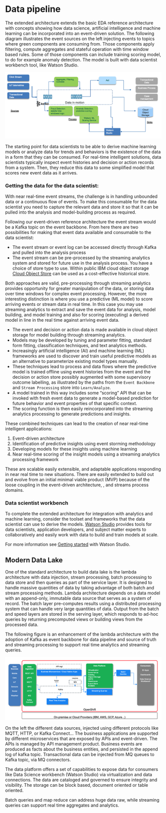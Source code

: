 # Data pipeline

The extended architecture extends the basic EDA reference architecture with concepts showing how data science, artificial intelligence and machine learning can be incorporated into an event-driven solution. The following diagram illustrates the event sources on the left injecting events to topics where green components are consuming from. Those components apply filtering, compute aggregates and stateful operation with time window based rules. Some of those components can include training scoring model, to do for example anomaly detection. The model is built with data scientist workbench tool, like Watson Studio.

 ![2](./images/hl-arch-rt-analytics.png)

The starting point for data scientists to be able to derive machine learning models or analyze data for trends and behaviors is the existence of the data in a form that they can be consumed. For real-time intelligent solutions, data scientists typically inspect event histories and decision or action records from a system. Then, they reduce this data to some simplified model that scores new event data as it arrives.

### Getting the data for the data scientist:

With near real-time event streams, the challenge is in handling unbounded data or a continuous flow of events. To make this consumable for the data scientist you need to capture the relevant data and store it so that it can be pulled into the analysis and model-building process as required.

Following our event-driven reference architecture the event stream would be a Kafka topic on the event backbone.  From here there are two possibilities for making that event data available and consumable to the data scientist:

* The event stream or event log can be accessed directly through Kafka and pulled into the analysis process
* The event stream can be pre-processed by the streaming analytics system and stored for future use in the analysis process. You have a choice of store type to use. Within public IBM cloud object storage [Cloud Object Store](https://www.ibm.com/cloud/object-storage) can be used as a cost-effective historical store.

Both approaches are valid, pre-processing through streaming analytics provides opportunity for greater manipulation of the data, or storing data over time windows for complex event processing. However, the more interesting distinction is where you use a predictive (ML model) to score arriving events or stream data in real time. In this case you may use streaming analytics to extract and save the event data for analysis, model building, and model training and also for scoring (executing) a derived model in line in the real time against arriving event data.

* The event and decision or action data is made available in cloud object storage for model building through streaming analytics.
* Models may be developed by tuning and parameter fitting, standard form fitting, classification techniques, and text analytics methods.
* Increasingly artificial intelligence (AI) and machine learning (ML) frameworks are used to discover and train useful predictive models as an alternative to parameterize existing model types manually.
* These techniques lead to process and data flows where the predictive model is trained offline using event histories from the event and the decision or action store possibly augmented with some supervisory outcome labelling, as illustrated by the paths from the `Event Backbone` and `Stream Processing` store into `Learn/Analyze`.
* A model trained in this way includes some “scoring” API that can be invoked with fresh event data to generate a model-based prediction for future behavior and event properties of that specific context.
* The scoring function is then easily reincorporated into the streaming analytics processing to generate predictions and insights.

These combined techniques can lead to the creation of near real-time intelligent applications:

1. Event-driven architecture
2. Identification of predictive insights using event storming methodology
3. Developing models for these insights using machine learning
4. Near real-time scoring of the insight models using a streaming analytics processing framework

These are scalable easily extensible, and adaptable applications responding in near real time to new situations. There are easily extended to build out and evolve from an initial minimal viable product (MVP) because of the loose coupling in the event-driven architecture, , and streams process domains.

### Data scientist workbench

To complete the extended architecture for integration with analytics and machine learning, consider the toolset and frameworks that the data scientist can use to derive the models.  [Watson Studio](https://www.ibm.com/marketplace/watson-studio)  provides tools for data scientists, application developers, and subject matter experts to collaboratively and easily work with data to build and train models at scale.

For more information see [Getting started](https://dataplatform.cloud.ibm.com/docs/content/getting-started/overview-ws.html) with Watson Studio.

## Modern Data Lake

One of the standard architecture to build data lake is the lambda architecture with data injection, stream processing, batch processing to data store and then queries as part of the service layer. It is designed to handle massive quantities of data by taking advantage of both batch and stream processing methods. Lambda architecture depends on a data model with an append-only, immutable data source that serves as a system of record. The batch layer pre-computes results using a distributed processing system that can handle very large quantities of data. Output from the batch and speed layers are stored in the serving layer, which responds to ad-hoc queries by returning precomputed views or building views from the processed data.

The following figure is an enhancement of the lambda architecture with the adoption of Kafka as event backbone for data pipeline and source of truth and streaming processing to support real time analytics and streaming queries.

 ![3](./images/data-lake-1.png)

On the left the different data sources, injected using different protocols like MQTT, HTTP, or Kafka Connect... The business applications are supported by different microservices that are exposed by APIs and event-driven. The APIs is managed by API management product. Business events are produced as facts about the business entities, and persisted in the append log of kafka topic. Transactional data can be injected from MQ queues to Kafka topic, via MQ connectors. 

The data platform offers a set of capabilities to expose data for consumers like Data Science workbench (Watson Studio) via virtualization and data connections. The data are cataloged and governed to ensure integrity and visibility. The storage can be block based, document oriented or table oriented.

Batch queries and map reduce can address huge data raw, while streaming queries can support real time aggregates and analytics.